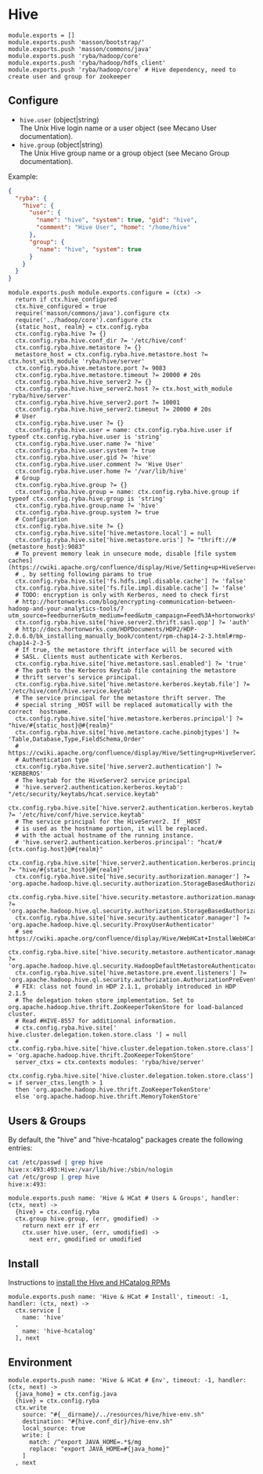 
# Hive

    module.exports = []
    module.exports.push 'masson/bootstrap/'
    module.exports.push 'masson/commons/java'
    module.exports.push 'ryba/hadoop/core'
    module.exports.push 'ryba/hadoop/hdfs_client'
    module.exports.push 'ryba/hadoop/core' # Hive dependency, need to create user and group for zookeeper

## Configure

*   `hive.user` (object|string)   
    The Unix Hive login name or a user object (see Mecano User documentation).   
*   `hive.group` (object|string)   
    The Unix Hive group name or a group object (see Mecano Group documentation).   

Example:

```json
{
  "ryba": {
    "hive": {
      "user": {
        "name": "hive", "system": true, "gid": "hive",
        "comment": "Hive User", "home": "/home/hive"
      },
      "group": {
        "name": "hive", "system": true
      }
    }
  }
}
```

    module.exports.push module.exports.configure = (ctx) ->
      return if ctx.hive_configured
      ctx.hive_configured = true
      require('masson/commons/java').configure ctx
      require('../hadoop/core').configure ctx
      {static_host, realm} = ctx.config.ryba
      ctx.config.ryba.hive ?= {}
      ctx.config.ryba.hive.conf_dir ?= '/etc/hive/conf'
      ctx.config.ryba.hive.metastore ?= {}
      metastore_host = ctx.config.ryba.hive.metastore.host ?= ctx.host_with_module 'ryba/hive/server'
      ctx.config.ryba.hive.metastore.port ?= 9083
      ctx.config.ryba.hive.metastore.timeout ?= 20000 # 20s
      ctx.config.ryba.hive.hive_server2 ?= {}
      ctx.config.ryba.hive.hive_server2.host ?= ctx.host_with_module 'ryba/hive/server'
      ctx.config.ryba.hive.hive_server2.port ?= 10001
      ctx.config.ryba.hive.hive_server2.timeout ?= 20000 # 20s
      # User
      ctx.config.ryba.hive.user ?= {}
      ctx.config.ryba.hive.user = name: ctx.config.ryba.hive.user if typeof ctx.config.ryba.hive.user is 'string'
      ctx.config.ryba.hive.user.name ?= 'hive'
      ctx.config.ryba.hive.user.system ?= true
      ctx.config.ryba.hive.user.gid ?= 'hive'
      ctx.config.ryba.hive.user.comment ?= 'Hive User'
      ctx.config.ryba.hive.user.home ?= '/var/lib/hive'
      # Group
      ctx.config.ryba.hive.group ?= {}
      ctx.config.ryba.hive.group = name: ctx.config.ryba.hive.group if typeof ctx.config.ryba.hive.group is 'string'
      ctx.config.ryba.hive.group.name ?= 'hive'
      ctx.config.ryba.hive.group.system ?= true
      # Configuration
      ctx.config.ryba.hive.site ?= {}
      ctx.config.ryba.hive.site['hive.metastore.local'] = null
      ctx.config.ryba.hive.site['hive.metastore.uris'] ?= "thrift://#{metastore_host}:9083"
      # To prevent memory leak in unsecure mode, disable [file system caches](https://cwiki.apache.org/confluence/display/Hive/Setting+up+HiveServer2)
      # , by setting following params to true
      ctx.config.ryba.hive.site['fs.hdfs.impl.disable.cache'] ?= 'false'
      ctx.config.ryba.hive.site['fs.file.impl.disable.cache'] ?= 'false'
      # TODO: encryption is only with Kerberos, need to check first
      # http://hortonworks.com/blog/encrypting-communication-between-hadoop-and-your-analytics-tools/?utm_source=feedburner&utm_medium=feed&utm_campaign=Feed%3A+hortonworks%2Ffeed+%28Hortonworks+on+Hadoop%29
      ctx.config.ryba.hive.site['hive.server2.thrift.sasl.qop'] ?= 'auth'
      # http://docs.hortonworks.com/HDPDocuments/HDP2/HDP-2.0.6.0/bk_installing_manually_book/content/rpm-chap14-2-3.html#rmp-chap14-2-3-5
      # If true, the metastore thrift interface will be secured with
      # SASL. Clients must authenticate with Kerberos.
      ctx.config.ryba.hive.site['hive.metastore.sasl.enabled'] ?= 'true'
      # The path to the Kerberos Keytab file containing the metastore
      # thrift server's service principal.
      ctx.config.ryba.hive.site['hive.metastore.kerberos.keytab.file'] ?= '/etc/hive/conf/hive.service.keytab'
      # The service principal for the metastore thrift server. The
      # special string _HOST will be replaced automatically with the correct  hostname.
      ctx.config.ryba.hive.site['hive.metastore.kerberos.principal'] ?= "hive/#{static_host}@#{realm}"
      ctx.config.ryba.hive.site['hive.metastore.cache.pinobjtypes'] ?= 'Table,Database,Type,FieldSchema,Order'
      # https://cwiki.apache.org/confluence/display/Hive/Setting+up+HiveServer2
      # Authentication type
      ctx.config.ryba.hive.site['hive.server2.authentication'] ?= 'KERBEROS'
      # The keytab for the HiveServer2 service principal
      # 'hive.server2.authentication.kerberos.keytab': "/etc/security/keytabs/hcat.service.keytab"
      ctx.config.ryba.hive.site['hive.server2.authentication.kerberos.keytab'] ?= '/etc/hive/conf/hive.service.keytab'
      # The service principal for the HiveServer2. If _HOST
      # is used as the hostname portion, it will be replaced.
      # with the actual hostname of the running instance.
      # 'hive.server2.authentication.kerberos.principal': "hcat/#{ctx.config.host}@#{realm}"
      ctx.config.ryba.hive.site['hive.server2.authentication.kerberos.principal'] ?= "hive/#{static_host}@#{realm}"
      ctx.config.ryba.hive.site['hive.security.authorization.manager'] ?= 'org.apache.hadoop.hive.ql.security.authorization.StorageBasedAuthorizationProvider'
      ctx.config.ryba.hive.site['hive.security.metastore.authorization.manager'] ?= 'org.apache.hadoop.hive.ql.security.authorization.StorageBasedAuthorizationProvider'
      ctx.config.ryba.hive.site['hive.security.authenticator.manager'] ?= 'org.apache.hadoop.hive.ql.security.ProxyUserAuthenticator'
      # see https://cwiki.apache.org/confluence/display/Hive/WebHCat+InstallWebHCat
      ctx.config.ryba.hive.site['hive.security.metastore.authenticator.manager'] ?= 'org.apache.hadoop.hive.ql.security.HadoopDefaultMetastoreAuthenticator'
      ctx.config.ryba.hive.site['hive.metastore.pre.event.listeners'] ?= 'org.apache.hadoop.hive.ql.security.authorization.AuthorizationPreEventListener'
      # FIX: class not found in HDP 2.1.1, probably introduced in HDP 2.1.5
      # The delegation token store implementation. Set to org.apache.hadoop.hive.thrift.ZooKeeperTokenStore for load-balanced cluster.
      # Read #HIVE-8557 for additionnal information.
      # ctx.config.ryba.hive.site[' hive.cluster.delegation.token.store.class '] = null
      # ctx.config.ryba.hive.site['hive.cluster.delegation.token.store.class'] = 'org.apache.hadoop.hive.thrift.ZooKeeperTokenStore'
      server_ctxs = ctx.contexts modules: 'ryba/hive/server'
      ctx.config.ryba.hive.site['hive.cluster.delegation.token.store.class'] = if server_ctxs.length > 1
      then 'org.apache.hadoop.hive.thrift.ZooKeeperTokenStore'
      else 'org.apache.hadoop.hive.thrift.MemoryTokenStore'

## Users & Groups

By default, the "hive" and "hive-hcatalog" packages create the following
entries:

```bash
cat /etc/passwd | grep hive
hive:x:493:493:Hive:/var/lib/hive:/sbin/nologin
cat /etc/group | grep hive
hive:x:493:
```

    module.exports.push name: 'Hive & HCat # Users & Groups', handler: (ctx, next) ->
      {hive} = ctx.config.ryba
      ctx.group hive.group, (err, gmodified) ->
        return next err if err
        ctx.user hive.user, (err, umodified) ->
          next err, gmodified or umodified

## Install

Instructions to [install the Hive and HCatalog RPMs](http://docs.hortonworks.com/HDPDocuments/HDP1/HDP-1.2.3/bk_installing_manually_book/content/rpm-chap6-1.html)

    module.exports.push name: 'Hive & HCat # Install', timeout: -1, handler: (ctx, next) ->
      ctx.service [
        name: 'hive'
      ,
        name: 'hive-hcatalog'
      ], next

## Environment

    module.exports.push name: 'Hive & HCat # Env', timeout: -1, handler: (ctx, next) ->
      {java_home} = ctx.config.java
      {hive} = ctx.config.ryba
      ctx.write
        source: "#{__dirname}/../resources/hive/hive-env.sh"
        destination: "#{hive.conf_dir}/hive-env.sh"
        local_source: true
        write: [
          match: /^export JAVA_HOME=.*$/mg
          replace: "export JAVA_HOME=#{java_home}"
        ]
      , next



